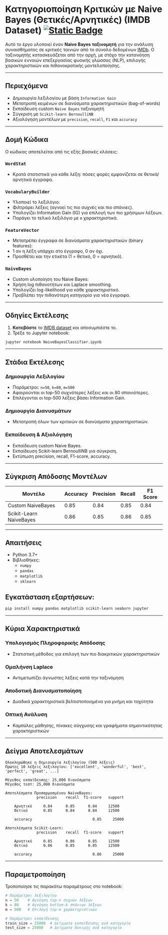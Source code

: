 # Κατηγοριοποίηση Κριτικών με Naive Bayes (Θετικές/Αρνητικές) (IMDB Dataset) [![Static Badge](https://img.shields.io/badge/English-orange)](README.en.md)

Αυτό το έργο υλοποιεί έναν **Naive Bayes ταξινομητή** για την ανάλυση συναισθήματος σε κριτικές ταινιών από το σύνολο δεδομένων [IMDb](https://ai.stanford.edu/~amaas/data/sentiment/). Ο ταξινομητής κατασκευάζεται από την αρχή, με στόχο την κατανόηση βασικών εννοιών επεξεργασίας φυσικής γλώσσας (NLP), επιλογής χαρακτηριστικών και πιθανοκρατικής μοντελοποίησης.

---

## Περιεχόμενα

- Δημιουργία λεξιλογίου με βάση `Information Gain`
- Μετατροπή κειμένων σε διανύσματα χαρακτηριστικών (bag-of-words)
- Εκπαίδευση custom `Naive Bayes` ταξινομητή
- Σύγκριση με `Scikit-learn BernoulliNB`
- Αξιολόγηση μοντέλων με `precision`, `recall`, `F1` και `accuracy`

---

## Δομή Κώδικα

Ο κώδικας αποτελείται από τις εξής βασικές κλάσεις:

### `WordStat`
- Κρατά στατιστικά για κάθε λέξη: πόσες φορές εμφανίζεται σε θετικά/αρνητικά έγγραφα.

### `VocabularyBuilder`
- Υλοποιεί το λεξιλόγιο:
 - Φιλτράρει λέξεις (αγνοεί τις πιο συχνές και πιο σπάνιες).
 - Υπολογίζει Information Gain (IG) για επιλογή των πιο χρήσιμων λέξεων.
 - Παράγει το τελικό λεξιλόγιο με `m` χαρακτηριστικά.

### `FeatureVector`
- Μετατρέπει έγγραφα σε διανύσματα χαρακτηριστικών (binary features):
 - 1 αν η λέξη υπάρχει στο έγγραφο, 0 αν όχι.
 - Προσθέτει και την ετικέτα (1 = θετικό, 0 = αρνητικό).

### `NaiveBayes`
- Custom υλοποίηση του Naive Bayes:
 - Χρήση log πιθανοτήτων και Laplace smoothing.
 - Υπολογίζει log-likelihood για κάθε χαρακτηριστικό.
 - Προβλέπει την πιθανότερη κατηγορία για νέα έγγραφα.

---

##  Οδηγίες Εκτέλεσης
1. **Κατεβάστε** το [IMDB dataset](https://ai.stanford.edu/~amaas/data/sentiment/) και αποσυμπιέστε το.
2. Τρέξε το Jupyter notebook:
  ```bash
jupyter notebook NaiveBayesClassifier.ipynb
  ``` 
---

## Στάδια Εκτέλεσης

### Δημιουργία Λεξιλογίου
- Παράμετροι: `n=50`, `k=80`, `m=500`
- Αφαιρούνται οι top-50 συχνότερες λέξεις και οι 80 σπανιότερες.
- Επιλέγονται οι top-500 λέξεις βάσει Information Gain.

### Δημιουργία Διανυσμάτων
- Μετατροπή όλων των κριτικών σε διανύσματα χαρακτηριστικών.

### Εκπαίδευση & Αξιολόγηση
- Εκπαίδευση custom Naive Bayes.
- Εκπαίδευση Scikit-learn BernoulliNB για σύγκριση.
- Εκτύπωση precision, recall, F1-score, accuracy.

---

## Σύγκριση Απόδοσης Μοντέλων

| Μοντέλο                     | Accuracy | Precision | Recall | F1 Score |
|----------------------------|----------|-----------|--------|----------|
| Custom NaiveBayes          | 0.85     | 0.84      | 0.85   | 0.84     |
| Scikit-Learn NaiveBayes    | 0.86     | 0.85      | 0.86   | 0.85     |

---

## Απαιτήσεις

- Python 3.7+
- Βιβλιοθήκες:
    - `numpy`
    - `pandas`
    - `matplotlib`
    - `sklearn`
## Εγκατάσταση εξαρτήσεων:
```bash
pip install numpy pandas matplotlib scikit-learn seaborn jupyter
```

---

## Κύρια Χαρακτηριστικά

### Υπολογισμός Πληροφορικής Απόδοσης
- Στατιστική μέθοδος για επιλογή των πιο διακριτικών χαρακτηριστικών

### Ομαλήνση Laplace
- Αντιμετωπίζει άγνωστες λέξεις κατά την ταξινόμηση

### Αποδοτική Διανυσματοποίηση
- Δυαδικά χαρακτηριστικά βελτιστοποιημένα για μνήμη και ταχύτητα

### Οπτική Ανάλυση
- Καμπύλες μάθησης, πίνακες σύγχυσης και γραφήματα σημαντικότητας χαρακτηριστικών

---

## Δείγμα Αποτελεσμάτων
```text
Ολοκληρώθηκε η δημιουργία λεξιλογίου (500 λέξεις)  
Πρώτες 10 λέξεις λεξιλογίου: ['excellent', 'wonderful', 'best', 'perfect', 'great', ...]

Μέγεθος εκπαίδευσης: 25,000 διανύσματα  
Μέγεθος τεστ: 25,000 διανύσματα

Αποτελέσματα Προσαρμοσμένου NaiveBayes:
              precision    recall  f1-score   support

    Αρνητικό     0.84      0.85      0.84     12500
    Θετικό       0.85      0.84      0.84     12500

    accuracy                           0.85     25000

Αποτελέσματα Scikit-Learn:
              precision    recall  f1-score   support

    Αρνητικό     0.85      0.86      0.85     12500
    Θετικό       0.86      0.85      0.85     12500

    accuracy                           0.86     25000

```
---
## Παραμετροποίηση
Τροποποίησε τις παρακάτω παραμέτρους στο notebook:

```python
# Παράμετροι λεξιλογίου
n = 50    # Αγνόηση top-n συχνών λέξεων
k = 80    # Αγνόηση bottom-k σπάνιων λέξεων
m = 500   # Επιλογή top-m χαρακτηριστικών

# Παράμετροι εκπαίδευσης
train_size = 25000  # Δείγματα εκπαίδευσης ανά κατηγορία
test_size = 25000   # Δείγματα δοκιμής ανά κατηγορία
```
